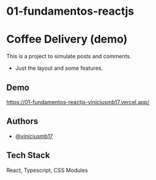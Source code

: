 # 01-fundamentos-reactjs
# Coffee Delivery (demo)

This is a project to simulate posts and comments.
- Just the layout and some features.

## Demo

https://01-fundamentos-reactjs-viniciusmb17.vercel.app/


## Authors

- [@viniciusmb17](https://www.github.com/viniciusmb17)


## Tech Stack

React, Typescript, CSS Modules
